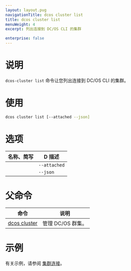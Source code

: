 ```yaml
---
layout: layout.pug
navigationTitle: dcos cluster list
title: dcos cluster list
menuWeight: 4
excerpt: 列出连接到 DC/OS CLI 的集群

enterprise: false
---
```


# 说明
`dcos-cluster list` 命令让您列出连接到 DC/OS CLI 的集群。

# 使用

```bash
dcos cluster list [--attached --json]
```

# 选项

| 名称、简写 | D 描述 |
|---------|-------------|
| | `--attached` | 仅附加的集群。 |
| | `--json` | 显示以 JSON 为格式的列表。 |


# 父命令

| 命令 | 说明 |
|---------|-------------|
|  [dcos cluster](/dcos/cn/1.11/cli/command-reference/dcos-cluster/) | 管理 DC/OS 群集。 |

# 示例
有关示例，请参阅 [集群连接](/dcos/cn/1.11/administering-clusters/multiple-clusters/cluster-connections/)。
